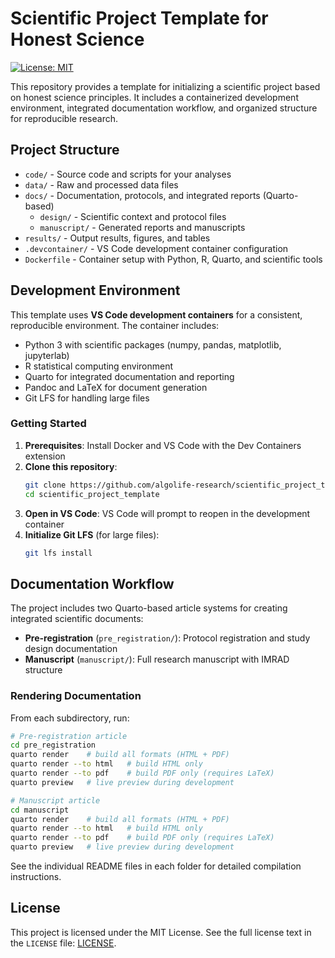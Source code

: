 
# Scientific Project Template for Honest Science

[![License: MIT](https://img.shields.io/badge/License-MIT-blue.svg)](./LICENSE)

This repository provides a template for initializing a scientific project based on honest science principles. It includes a containerized development environment, integrated documentation workflow, and organized structure for reproducible research.

## Project Structure

- `code/` - Source code and scripts for your analyses
- `data/` - Raw and processed data files  
- `docs/` - Documentation, protocols, and integrated reports (Quarto-based)
  - `design/` - Scientific context and protocol files
  - `manuscript/` - Generated reports and manuscripts
- `results/` - Output results, figures, and tables
- `.devcontainer/` - VS Code development container configuration
- `Dockerfile` - Container setup with Python, R, Quarto, and scientific tools

## Development Environment

This template uses **VS Code development containers** for a consistent, reproducible environment. The container includes:

- Python 3 with scientific packages (numpy, pandas, matplotlib, jupyterlab)
- R statistical computing environment
- Quarto for integrated documentation and reporting
- Pandoc and LaTeX for document generation
- Git LFS for handling large files

### Getting Started

1. **Prerequisites**: Install Docker and VS Code with the Dev Containers extension
2. **Clone this repository**:
   ```sh
   git clone https://github.com/algolife-research/scientific_project_template.git
   cd scientific_project_template
   ```
3. **Open in VS Code**: VS Code will prompt to reopen in the development container
4. **Initialize Git LFS** (for large files):
   ```sh
   git lfs install
   ```

## Documentation Workflow

The project includes two Quarto-based article systems for creating integrated scientific documents:

- **Pre-registration** (`pre_registration/`): Protocol registration and study design documentation
- **Manuscript** (`manuscript/`): Full research manuscript with IMRAD structure

### Rendering Documentation

From each subdirectory, run:

```sh
# Pre-registration article
cd pre_registration
quarto render    # build all formats (HTML + PDF)
quarto render --to html   # build HTML only
quarto render --to pdf    # build PDF only (requires LaTeX)
quarto preview   # live preview during development

# Manuscript article  
cd manuscript
quarto render    # build all formats (HTML + PDF)
quarto render --to html   # build HTML only
quarto render --to pdf    # build PDF only (requires LaTeX)
quarto preview   # live preview during development
```

See the individual README files in each folder for detailed compilation instructions.

## License

This project is licensed under the MIT License.
See the full license text in the `LICENSE` file: [LICENSE](./LICENSE).
